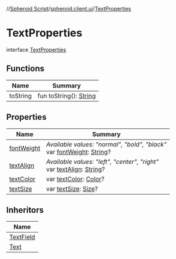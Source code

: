 //[Spheroid Script](../../index.md)/[spheroid.client.ui](../index.md)/[TextProperties](index.md)



# TextProperties  
 interface [TextProperties](index.md)   


## Functions  
  
|  Name|  Summary| 
|---|---|
| toString| fun toString(): [String](../../spheroid/-string/index.md)  <br>


## Properties  
  
|  Name|  Summary| 
|---|---|
| [fontWeight](index.md#spheroid.client.ui/TextProperties/fontWeight/#/PointingToDeclaration/)|  *Available values: "normal", "bold", "black"*<br>var [fontWeight](index.md#spheroid.client.ui/TextProperties/fontWeight/#/PointingToDeclaration/): [String](../../spheroid/-string/index.md)?   <br>
| [textAlign](index.md#spheroid.client.ui/TextProperties/textAlign/#/PointingToDeclaration/)|  *Available values: "left", "center", "right"*<br>var [textAlign](index.md#spheroid.client.ui/TextProperties/textAlign/#/PointingToDeclaration/): [String](../../spheroid/-string/index.md)?   <br>
| [textColor](index.md#spheroid.client.ui/TextProperties/textColor/#/PointingToDeclaration/)|  var [textColor](index.md#spheroid.client.ui/TextProperties/textColor/#/PointingToDeclaration/): [Color](../-color/index.md)?   <br>
| [textSize](index.md#spheroid.client.ui/TextProperties/textSize/#/PointingToDeclaration/)|  var [textSize](index.md#spheroid.client.ui/TextProperties/textSize/#/PointingToDeclaration/): [Size](../-size/index.md)?   <br>


## Inheritors  
  
|  Name| 
|---|
| [TextField](../-text-field/index.md)
| [Text](../-text/index.md)

